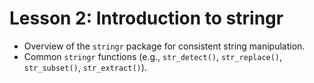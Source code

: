 # Lesson 2: Introduction to stringr

* Overview of the `stringr` package for consistent string manipulation.
* Common `stringr` functions (e.g., `str_detect()`, `str_replace()`, `str_subset()`, `str_extract()`).
